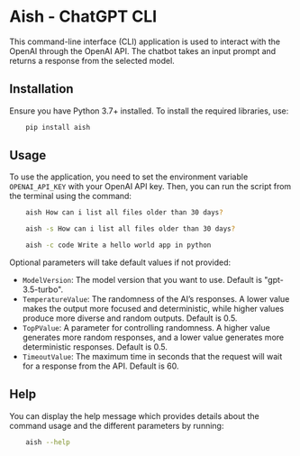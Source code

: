 # Aish - ChatGPT CLI

This command-line interface (CLI) application is used to interact with the OpenAI through the OpenAI API. The chatbot takes an input prompt and returns a response from the selected model.

## Installation

Ensure you have Python 3.7+ installed. To install the required libraries, use:

```bash
    pip install aish
```

## Usage

To use the application, you need to set the environment variable `OPENAI_API_KEY` with your OpenAI API key. Then, you can run the script from the terminal using the command:

```bash
    aish How can i list all files older than 30 days?
```

```bash
    aish -s How can i list all files older than 30 days?
```

```bash
    aish -c code Write a hello world app in python
```

Optional parameters will take default values if not provided:

- `ModelVersion`: The model version that you want to use. Default is "gpt-3.5-turbo".
- `TemperatureValue`: The randomness of the AI’s responses. A lower value makes the output more focused and deterministic, while higher values produce more diverse and random outputs. Default is 0.5.
- `TopPValue`: A parameter for controlling randomness. A higher value generates more random responses, and a lower value generates more deterministic responses. Default is 0.5.
- `TimeoutValue`: The maximum time in seconds that the request will wait for a response from the API. Default is 60.

## Help

You can display the help message which provides details about the command usage and the different parameters by running:

```bash
    aish --help
```